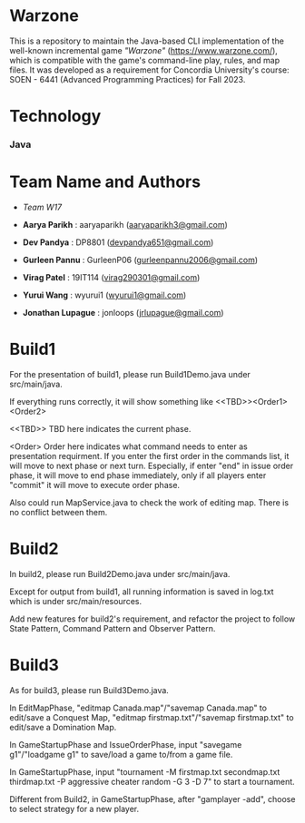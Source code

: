 # Warzone
This is a repository to maintain the Java-based CLI implementation of the well-known incremental game *"Warzone"* (https://www.warzone.com/), which is compatible with the game's command-line play, rules, and map files. It was developed as a requirement for Concordia University's course: SOEN - 6441 (Advanced Programming Practices) for Fall 2023.

# Technology
### Java

# Team Name and Authors
- *Team W17*

- **Aarya Parikh**       : aaryaparikh   (aaryaparikh3@gmail.com)
- **Dev Pandya**         : DP8801        (devpandya651@gmail.com)
- **Gurleen Pannu**      : GurleenP06    (gurleenpannu2006@gmail.com)
- **Virag Patel**        : 19IT114       (virag290301@gmail.com)
- **Yurui Wang**         : wyurui1       (wyurui1@gmail.com)
- **Jonathan Lupague**   : jonloops      (jrlupague@gmail.com)

# Build1
For the presentation of build1, please run Build1Demo.java under src/main/java.

If everything runs correctly, it will show something like \<\<TBD\>\>\<Order1\>\<Order2\>

\<\<TBD\>\> TBD here indicates the current phase.

\<Order\> Order here indicates what command needs to enter as presentation requirment. If you enter the first order in the commands list, it will move to next phase or next turn. Especially, if enter "end" in issue order phase, it will move to end phase immediately, only if all players enter "commit" it will  move to execute order phase.

Also could run MapService.java to check the work of editing map. There is no conflict between them.

# Build2
In build2, please run Build2Demo.java under src/main/java.

Except for output from build1, all running information is saved in log.txt which is under src/main/resources.

Add new features for build2's requirement, and refactor the project to follow State Pattern, Command Pattern and Observer Pattern.

# Build3
As for build3, please run Build3Demo.java.

In EditMapPhase, "editmap Canada.map"/"savemap Canada.map" to edit/save a Conquest Map, "editmap firstmap.txt"/"savemap firstmap.txt" to edit/save a Domination Map.

In GameStartupPhase and IssueOrderPhase, input "savegame g1"/"loadgame g1" to save/load a game to/from a game file.

In GameStartupPhase, input "tournament -M firstmap.txt secondmap.txt thirdmap.txt -P aggressive cheater random -G 3 -D 7" to start a tournament.

Different from Build2, in GameStartupPhase, after "gamplayer -add", choose to select strategy for a new player.
